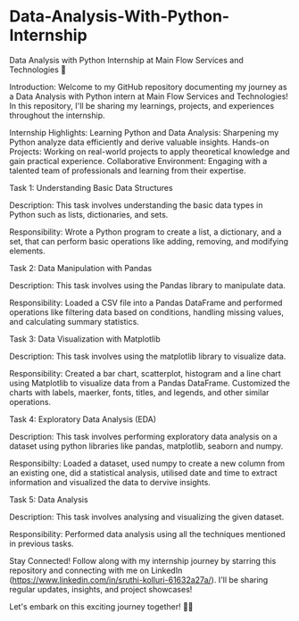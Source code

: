 # Data-Analysis-With-Python-Internship
Data Analysis with Python Internship at Main Flow Services and Technologies 🚀


Introduction: 
Welcome to my GitHub repository documenting my journey as a Data Analysis with Python intern at Main Flow Services and Technologies! In this repository, I'll be sharing my learnings, projects, and experiences throughout the internship.


Internship Highlights: 
Learning Python and Data Analysis: Sharpening my Python analyze data efficiently and derive valuable insights.
Hands-on Projects: Working on real-world projects to apply theoretical knowledge and gain practical experience.
Collaborative Environment: Engaging with a talented team of professionals and learning from their expertise.

Task 1: Understanding Basic Data Structures

Description: This task involves understanding the basic data types in Python such as lists, dictionaries, and sets.

Responsibility: Wrote a Python program to create a list, a dictionary, and a set, that can perform basic operations like adding, removing, and modifying elements.

Task 2: Data Manipulation with Pandas

Description: This task involves using the Pandas library to manipulate data.

Responsibility: Loaded a CSV file into a Pandas DataFrame and performed operations like filtering data based on conditions, handling missing values, and calculating summary statistics.

Task 3: Data Visualization with Matplotlib

Description: This task involves using the matplotlib library to visualize data. 

Responsibility: Created a bar chart, scatterplot, histogram and a line chart using Matplotlib to visualize data from a Pandas DataFrame. Customized the charts with labels, maerker, fonts, titles, and legends, and other similar operations.

Task 4: Exploratory Data Analysis (EDA)

Description: This task involves performing exploratory data analysis on a dataset using python libraries like pandas, matplotlib, seaborn and numpy.

Responsibilty: Loaded a dataset, used numpy to create a new column from an existing one, did a statistical analysis, utilised date and time to extract information 
and visualized the data to dervive insights.

Task 5: Data Analysis

Description: This task involves analysing and visualizing the given dataset.

Responsibility: Performed data analysis using all the techniques mentioned in previous tasks.




Stay Connected!
Follow along with my internship journey by starring this repository and connecting with me on LinkedIn (https://www.linkedin.com/in/sruthi-kolluri-61632a27a/). I'll be sharing regular updates, insights, and project showcases!

Let's embark on this exciting journey together! 🌟✨





